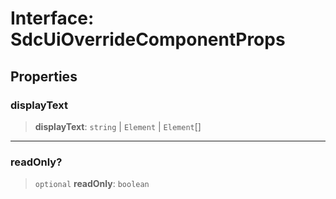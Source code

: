# Interface: SdcUiOverrideComponentProps

## Properties

### displayText

> **displayText**: `string` \| `Element` \| `Element`[]

***

### readOnly?

> `optional` **readOnly**: `boolean`
